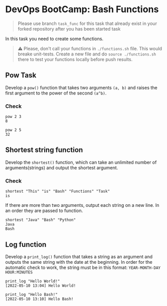# DevOps BootCamp: Bash Functions

>Please use branch ```task_func``` for this task that already exist in your forked repository after you has been started task

In this task you need to create some functions.

> :warning: Please, don't call your functions in `./functions.sh` file. This would breake unit-tests. Create a new file and do `source ./functions.sh` there to test your functions locally before push results.

## Pow Task

Develop a `pow()` function that takes two arguments `(a, b)` and raises the first argument to the power of the second `(a^b)`.

### Check

```
pow 2 3
8
```


```
pow 2 5
32
```

## Shortest string function

Develop the `shortest()` function, which can take an unlimited number of arguments(strings) and output the shortest argument.

### Check

```
shortest "This" "is" "Bash" "Functions" "Task"
is
```

If there are more than two arguments, output each string on a new line. In an order they are passed to function.

```
shortest "Java" "Bash" "Python"
Java
Bash
```

## Log function

Develop a `print_log()` function that takes a string as an argument and outputs the same string with the date at the beginning.
In order for the automatic check to work, the string must be in this format: `YEAR-MONTH-DAY HOUR:MINUTES`

```
print_log "Hello World!"
[2022-05-10 13:04] Hello World!
```

```
print_log "Hello Bash!"
[2022-05-10 13:10] Hello Bash!
```

